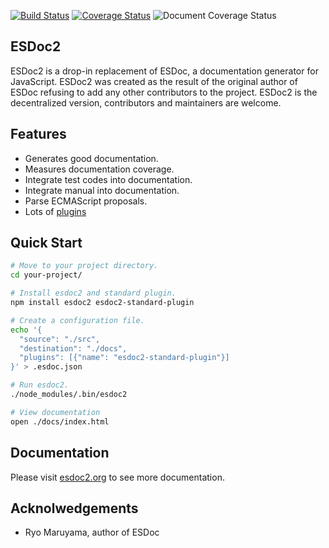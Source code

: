 [![Build Status](https://circleci.com/gh/esdoc2/esdoc2.png?style=shield&circle-token=:circle-token)](https://circleci.com/gh/esdoc2/esdoc2)
[![Coverage Status](https://codecov.io/gh/esdoc2/esdoc2/branch/master/graph/badge.svg)](https://codecov.io/gh/esdoc2/esdoc2)
![Document Coverage Status](http://esdoc2.org/badge.svg?t=0)

## ESDoc2

ESDoc2 is a drop-in replacement of ESDoc, a documentation generator for JavaScript. ESDoc2 was created as the result of the original author of ESDoc refusing to add any other contributors to the project.  ESDoc2 is the decentralized version, contributors and maintainers are welcome.

## Features
- Generates good documentation.
- Measures documentation coverage.
- Integrate test codes into documentation.
- Integrate manual into documentation.
- Parse ECMAScript proposals.
- Lots of [plugins](https://github.com/search?o=desc&q=esdoc2+filename%3Apackage.json)

## Quick Start
```sh
# Move to your project directory.
cd your-project/

# Install esdoc2 and standard plugin.
npm install esdoc2 esdoc2-standard-plugin

# Create a configuration file.
echo '{
  "source": "./src",
  "destination": "./docs",
  "plugins": [{"name": "esdoc2-standard-plugin"}]
}' > .esdoc.json

# Run esdoc2.
./node_modules/.bin/esdoc2

# View documentation
open ./docs/index.html
```

## Documentation
Please visit [esdoc2.org](http://esdoc2.org) to see more documentation.

## Acknolwedgements

- Ryo Maruyama, author of ESDoc
